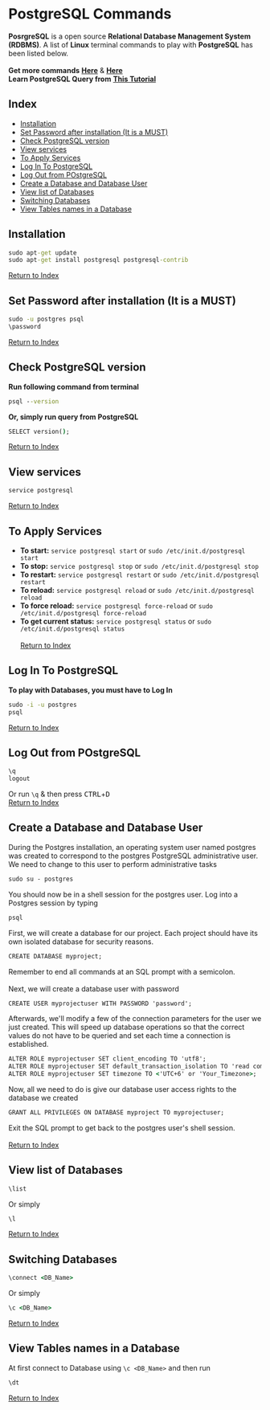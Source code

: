 # PostgreSQL Commands
**PosrgreSQL** is a open source **Relational Database Management System (RDBMS)**. A list of **Linux** terminal commands to play with **PostgreSQL** has been listed below. <br><br>
**Get more commands** [**Here**](https://gist.github.com/Kartones/dd3ff5ec5ea238d4c546) & [**Here**](https://www.postgresql.org/docs/9.1/static/sql-commands.html) <br>
**Learn PostgreSQL Query from** [**This Tutorial**](http://www.postgresqltutorial.com/) <br>




## Index
- [Installation](#installation) <br>
- [Set Password after installation (It is a MUST)](#set-password-after-installation-it-is-a-must) <br>
- [Check PostgreSQL version](#check-postgresql-version) <br>
- [View services](#view-services) <br>
- [To Apply Services](#to-apply-services) <br>
- [Log In To PostgreSQL](#log-in-to-postgresql) <br>
- [Log Out from POstgreSQL](#log-out-from-postgresql) <br>
- [Create a Database and Database User](#create-a-database-and-database-user) <br>
- [View list of Databases](#view-list-of-databases) <br>
- [Switching Databases](#switching-databases) <br>
- [View Tables names in a Database](#view-tables-names-in-a-database) <br>




## Installation
```cmd
sudo apt-get update
sudo apt-get install postgresql postgresql-contrib
```
[Return to Index](#index)



## Set Password after installation (It is a MUST)
```cmd
sudo -u postgres psql
\password
```
[Return to Index](#index)



## Check PostgreSQL version
**Run following command from terminal**
```cmd
psql --version
```
**Or, simply run query from PostgreSQL**
```cmd
SELECT version();
```
[Return to Index](#index)




## View services
```cmd
service postgresql
```
[Return to Index](#index)



## To Apply Services
- **To start:** `service postgresql start` or `sudo /etc/init.d/postgresql start` <br>
- **To stop:** `service postgresql stop` or `sudo /etc/init.d/postgresql stop` <br>
- **To restart:** `service postgresql restart` or `sudo /etc/init.d/postgresql restart` <br>
- **To reload:** `service postgresql reload` or `sudo /etc/init.d/postgresql reload` <br>
- **To force reload:** `service postgresql force-reload` or `sudo /etc/init.d/postgresql force-reload` <br>
- **To get current status:** `service postgresql status` or `sudo /etc/init.d/postgresql status` <br><br>
[Return to Index](#index)



## Log In To PostgreSQL
**To play with Databases, you must have to Log In** <br>
```cmd
sudo -i -u postgres
psql
```
[Return to Index](#index)



## Log Out from POstgreSQL
```cmd
\q
logout
```
Or run `\q` & then press <kbd>CTRL</kbd>+<kbd>D</kbd> <br>
[Return to Index](#index)



## Create a Database and Database User
During the Postgres installation, an operating system user named postgres was created to correspond to the postgres PostgreSQL administrative user. We need to change to this user to perform administrative tasks <br>
```cmd
sudo su - postgres
```
You should now be in a shell session for the postgres user. Log into a Postgres session by typing
```cmd
psql
```
First, we will create a database for our project. Each project should have its own isolated database for security reasons.
```cmd
CREATE DATABASE myproject;
```
Remember to end all commands at an SQL prompt with a semicolon. <br><br>
Next, we will create a database user with password
```cmd
CREATE USER myprojectuser WITH PASSWORD 'password';
```
Afterwards, we'll modify a few of the connection parameters for the user we just created. This will speed up database operations so that the correct values do not have to be queried and set each time a connection is established.
```cmd
ALTER ROLE myprojectuser SET client_encoding TO 'utf8';
ALTER ROLE myprojectuser SET default_transaction_isolation TO 'read committed';
ALTER ROLE myprojectuser SET timezone TO <'UTC+6' or 'Your_Timezone>;
```
Now, all we need to do is give our database user access rights to the database we created
```cmd
GRANT ALL PRIVILEGES ON DATABASE myproject TO myprojectuser;
```
Exit the SQL prompt to get back to the postgres user's shell session. <br><br>
[Return to Index](#index)



## View list of Databases
```cmd
\list
```
Or simply
```cmd
\l
```
[Return to Index](#index)



## Switching Databases
```cmd
\connect <DB_Name>
```
Or simply
```cmd
\c <DB_Name>
```
[Return to Index](#index)



## View Tables names in a Database
At first connect to Database using `\c <DB_Name>` and then run
```cmd
\dt
```
[Return to Index](#index)









